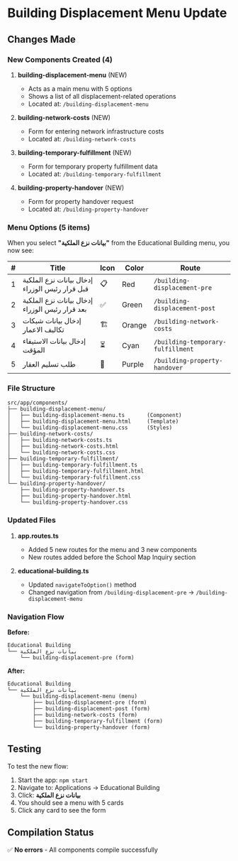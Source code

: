 # Building Displacement Menu Update

## Changes Made

### New Components Created (4)

1. **building-displacement-menu** (NEW)
   - Acts as a main menu with 5 options
   - Shows a list of all displacement-related operations
   - Located at: `/building-displacement-menu`

2. **building-network-costs** (NEW)
   - Form for entering network infrastructure costs
   - Located at: `/building-network-costs`

3. **building-temporary-fulfillment** (NEW)
   - Form for temporary property fulfillment data
   - Located at: `/building-temporary-fulfillment`

4. **building-property-handover** (NEW)
   - Form for property handover request
   - Located at: `/building-property-handover`

### Menu Options (5 items)

When you select **"بيانات نزع الملكية"** from the Educational Building menu, you now see:

| # | Title | Icon | Color | Route |
|---|-------|------|-------|-------|
| 1 | إدخال بيانات نزع الملكية قبل قرار رئيس الوزراء | 📋 | Red | `/building-displacement-pre` |
| 2 | إدخال بيانات نزع الملكية بعد قرار رئيس الوزراء | ✅ | Green | `/building-displacement-post` |
| 3 | إدخال بيانات شبكات تكاليف الاعمار | 🏗️ | Orange | `/building-network-costs` |
| 4 | إدخال بيانات الاستيفاء المؤقت | ⏳ | Cyan | `/building-temporary-fulfillment` |
| 5 | طلب تسليم العقار | 🎁 | Purple | `/building-property-handover` |

### File Structure

```
src/app/components/
├── building-displacement-menu/
│   ├── building-displacement-menu.ts       (Component)
│   ├── building-displacement-menu.html     (Template)
│   └── building-displacement-menu.css      (Styles)
├── building-network-costs/
│   ├── building-network-costs.ts
│   ├── building-network-costs.html
│   └── building-network-costs.css
├── building-temporary-fulfillment/
│   ├── building-temporary-fulfillment.ts
│   ├── building-temporary-fulfillment.html
│   └── building-temporary-fulfillment.css
└── building-property-handover/
    ├── building-property-handover.ts
    ├── building-property-handover.html
    └── building-property-handover.css
```

### Updated Files

1. **app.routes.ts**
   - Added 5 new routes for the menu and 3 new components
   - New routes added before the School Map Inquiry section

2. **educational-building.ts**
   - Updated `navigateToOption()` method
   - Changed navigation from `/building-displacement-pre` → `/building-displacement-menu`

### Navigation Flow

**Before:**
```
Educational Building
└── بيانات نزع الملكية
    └── building-displacement-pre (form)
```

**After:**
```
Educational Building
└── بيانات نزع الملكية
    └── building-displacement-menu (menu)
        ├── building-displacement-pre (form)
        ├── building-displacement-post (form)
        ├── building-network-costs (form)
        ├── building-temporary-fulfillment (form)
        └── building-property-handover (form)
```

## Testing

To test the new flow:

1. Start the app: `npm start`
2. Navigate to: Applications → Educational Building
3. Click: **بيانات نزع الملكية**
4. You should see a menu with 5 cards
5. Click any card to see the form

## Compilation Status

✅ **No errors** - All components compile successfully
